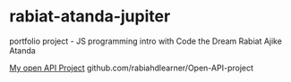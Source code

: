 # rabiat-atanda-jupiter
portfolio project - JS programming intro with Code the Dream
Rabiat Ajike Atanda

[My open API Project](https://github.com/rabiahdlearner/Open-API-project)
github.com/rabiahdlearner/Open-API-project
